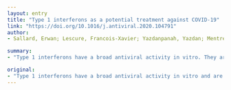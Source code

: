 ```yaml
---
layout: entry
title: "Type 1 interferons as a potential treatment against COVID-19"
link: "https://doi.org/10.1016/j.antiviral.2020.104791"
author:
- Sallard, Erwan; Lescure, Francois-Xavier; Yazdanpanah, Yazdan; Mentre, France; Peiffer-Smadja, Nathan

summary:
- "Type 1 interferons have a broad antiviral activity in vitro. They are currently evaluated in a clinical trial to treat MERS-CoV-2. In this review, we discuss preliminary data concerning the potential activity of type 1. We discuss the relevance of evaluating these molecules in clinical trials for the treatment of COVID-19."

original:
- "Type 1 interferons have a broad antiviral activity in vitro and are currently evaluated in a clinical trial to treat MERS-CoV. In this review, we discuss preliminary data concerning the potential activity of type 1 interferons on SARS-CoV-2, and the relevance of evaluating these molecules in clinical trials for the treatment of COVID-19."
---
```


